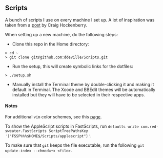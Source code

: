 ## Scripts

A bunch of scripts I use on every machine I set up. A lot of inspiration was taken from a [post](http://furbo.org/2014/09/03/the-terminal/) by Craig Hockenberry.

When setting up a new machine, do the following steps:

* Clone this repo in the Home directory:
```
> cd ~
> git clone git@github.com:ddeville/Scripts.git
```

* Run the setup, this will create symbolic links for the dotfiles:
```
> ./setup.sh
```

* Manually install the Terminal theme by double-clicking it and making it default in Terminal.
The Xcode and BBEdit themes will be automatically installed but they will have to be selected in their respective apps.

#### Notes

For additional `vim` color schemes, see this [page](http://vimcolorschemetest.googlecode.com/svn/html/index-c.html).

To show the AppleScript scripts in FastScripts, run `defaults write com.red-sweater.FastScripts ScriptTreePathsKey '("FSSP%%%$HOME$/Scripts/applescript")'`.

To make sure that `git` keeps the file executable, run the following `git update-index --chmod=+x <file>`.
